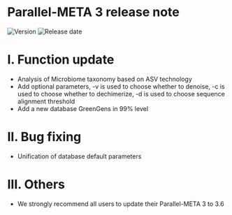 # Parallel-META 3 release note

![Version](https://img.shields.io/badge/Version-3.6-brightgreen)
![Release date](https://img.shields.io/badge/Release%20date-Dec.%207%2C%202020-brightgreen)

# I. Function update

* Analysis of Microbiome taxonomy based on ASV technology
* Add optional parameters, -v is used to choose whether to denoise, -c is used to choose whether to dechimerize, -d is used to choose sequence alignment threshold 
* Add a new database GreenGens in 99% level

# II. Bug fixing
	
* Unification of database default parameters

# III. Others
	
* We strongly recommend all users to update their Parallel-META 3 to 3.6

